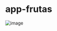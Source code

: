 # app-frutas
![image](https://github.com/user-attachments/assets/921c6508-c297-4668-81a1-b26bcb74d079)

